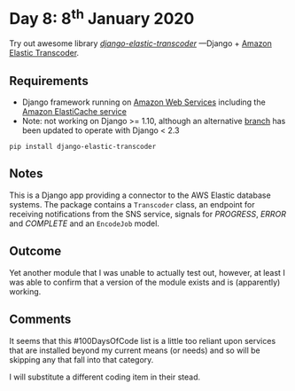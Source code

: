 # Day 8: 8<sup>th</sup> January 2020
Try out awesome library [_django-elastic-transcoder_](https://github.com/StreetVoice/django-elastic-transcoder) 
—Django + [Amazon Elastic Transcoder](https://aws.amazon.com/elastictranscoder/).

## Requirements
- Django framework running on [Amazon Web Services](https://aws.amazon.com/)
including the [Amazon ElastiCache service](https://aws.amazon.com/elasticache/)
- Note: not working on Django >= 1.10, although an alternative 
[branch](https://github.com/rk2810/django-elastic-transcoder) has been 
updated to operate with Django < 2.3

`pip install django-elastic-transcoder`

## Notes
This is a Django app providing a connector to the AWS Elastic database 
systems. The package contains a `Transcoder` class, an endpoint for 
receiving notifications from the SNS service, signals for _PROGRESS_, 
_ERROR_ and _COMPLETE_ and an `EncodeJob` model.

## Outcome
Yet another module that I was unable to actually test out, however, at
least I was able to confirm that a version of the module exists and is
(apparently) working.

## Comments
It seems that this #100DaysOfCode list is a little too reliant upon 
services that are installed beyond my current means (or needs) and so will
be skipping any that fall into that category.  

I will substitute a different coding item in their stead.
